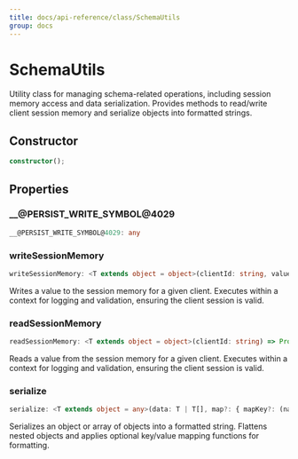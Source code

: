 ```yaml
---
title: docs/api-reference/class/SchemaUtils
group: docs
---
```


# SchemaUtils

Utility class for managing schema-related operations, including session memory access and data serialization.
Provides methods to read/write client session memory and serialize objects into formatted strings.

## Constructor

```ts
constructor();
```

## Properties

### __@PERSIST_WRITE_SYMBOL@4029

```ts
__@PERSIST_WRITE_SYMBOL@4029: any
```

### writeSessionMemory

```ts
writeSessionMemory: <T extends object = object>(clientId: string, value: T) => Promise<T>
```

Writes a value to the session memory for a given client.
Executes within a context for logging and validation, ensuring the client session is valid.

### readSessionMemory

```ts
readSessionMemory: <T extends object = object>(clientId: string) => Promise<T>
```

Reads a value from the session memory for a given client.
Executes within a context for logging and validation, ensuring the client session is valid.

### serialize

```ts
serialize: <T extends object = any>(data: T | T[], map?: { mapKey?: (name: string) => string; mapValue?: (key: string, value: string) => string; }) => string
```

Serializes an object or array of objects into a formatted string.
Flattens nested objects and applies optional key/value mapping functions for formatting.

